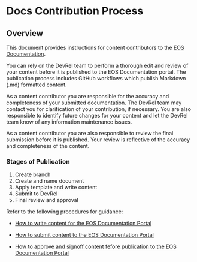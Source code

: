 

# Docs Contribution Process

## Overview
This document provides instructions for content contributors to the [EOS Documentation](https://docs.eosnetwork.com).

 You can rely on the DevRel team to perform a thorough edit and review of your content before it is published to the EOS Documentation portal. The publication process includes GitHub workflows which publish Markdown (.md) formatted content.

As a content contributor you are responsible for the accuracy and completeness of your submitted documentation. The DevRel team may contact you for clarification of your contribution, if necessary. You are also responsible to identify future changes for your content and let the DevRel team know of any information maintenance issues.

As a content contributor you are also responsible to review the final submission before it is published. Your review is reflective of the accuracy and completeness of the content.


### Stages of Publication
1. Create branch
2. Create and name document
3. Apply template and write content
4. Submit to DevRel
5. Final review and approval

Refer to the following procedures for guidance:
* [How to write content for the EOS Documentation Portal](/processes/how-to-write-content-for-the-EOS-Documentation-Portal.md)

* [How to submit content to the EOS Documentation Portal](processes/how-to-submit-content-to-the-EOS-documentation-portal.md)
* [How to approve and signoff content fefore publication to the EOS Documentation Portal](processes/how-to-approve-and-signoff-content-before-publication-to-the-EOS-Documentation-Portal.md)

